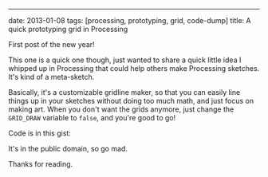 --- 
date: 2013-01-08
tags: [processing, prototyping, grid, code-dump]
title: A quick prototyping grid in Processing

First post of the new year!

This one is a quick one though, just wanted to share a quick little 
idea I whipped up in Processing that could help others make Processing
sketches.  It's kind of a meta-sketch.

Basically, it's a customizable gridline maker, so that you can easily 
line things up in your sketches without doing too much math, and just 
focus on making art.  When you don't want the grids anymore, just change 
the `GRID_DRAW` variable to `false`, and you're good to go!

Code is in this gist:

<script src="https://gist.github.com/4486700.js"></script>

It's in the public domain, so go mad.

Thanks for reading.